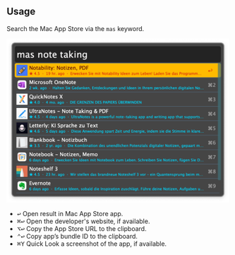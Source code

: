 ## Usage

Search the Mac App Store via the `mas` keyword.

![Searching the Mac App Store](images/mas.png)

* <kbd>↩</kbd> Open result in Mac App Store app.
* <kbd>⌘</kbd><kbd>↩</kbd> Open the developer's website, if available.
* <kbd>⌥</kbd><kbd>↩</kbd> Copy the App Store URL to the clipboard.
* <kbd>⌃</kbd><kbd>↩</kbd> Copy app’s bundle ID to the clipboard.
* <kbd>⌘</kbd><kbd>Y</kbd> Quick Look a screenshot of the app, if available.
